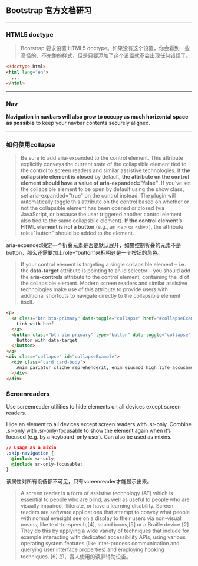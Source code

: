 ## Bootstrap 官方文档研习
---
### HTML5 doctype
>Bootstrap 要求设置 HTML5 doctype。如果没有这个设置，你会看到一些奇怪的、不完整的样式，但是只要添加了这个设置就不会出现任何错误了。
```html
<!doctype html>
<html lang="en">
  ...
</html>
```
---
### Nav  
**Navigation in navbars will also grow to occupy as much horizontal space as possible** to keep your navbar contents securely aligned\.   

---
### 如何使用collapse
>Be sure to add aria-expanded to the control element. This attribute explicitly conveys the current state of the collapsible element tied to the control to screen readers and similar assistive technologies. If **the collapsible element is closed** by default, **the attribute on the control element should have a value of aria-expanded="false"**. If you’ve set the collapsible element to be open by default using the show class, set aria-expanded="true" on the control instead. The plugin will automatically toggle this attribute on the control based on whether or not the collapsible element has been opened or closed (via JavaScript, or because the user triggered another control element also tied to the same collapsbile element). **If the control element’s HTML element is not a button** \(e.g.\, an \<a> or \<div>)\, the attribute role="button" should be added to the element\.  

aria-expended决定一个折叠元素是否要默认展开，如果控制折叠的元素不是button，那么还需要加上role=“button”来标明这是一个按钮的角色。  

>If your control element is targeting a single collapsible element – i.e. the **data-target** attribute is pointing to an id selector – you should add the **aria-controls** attribute to the control element, containing the id of the collapsible element. Modern screen readers and similar assistive technologies make use of this attribute to provide users with additional shortcuts to navigate directly to the collapsible element itself.   

```html
<p>
  <a class="btn btn-primary" data-toggle="collapse" href="#collapseExample" role="button" aria-expanded="false" aria-controls="collapseExample">
    Link with href
  </a>
  <button class="btn btn-primary" type="button" data-toggle="collapse" data-target="#collapseExample" aria-expanded="false" aria-controls="collapseExample">
    Button with data-target
  </button>
</p>
<div class="collapse" id="collapseExample">
  <div class="card card-body">
    Anim pariatur cliche reprehenderit, enim eiusmod high life accusamus terry richardson ad squid. Nihil anim keffiyeh helvetica, craft beer labore wes anderson cred nesciunt sapiente ea proident.
  </div>
</div>
```
### Screenreaders
Use screenreader utilities to hide elements on all devices except screen readers.

Hide an element to all devices except screen readers with .sr-only. Combine .sr-only with .sr-only-focusable to show the element again when it’s focused (e.g. by a keyboard-only user). Can also be used as mixins.
```css
// Usage as a mixin
.skip-navigation {
  @include sr-only;
  @include sr-only-focusable;
}
```
该属性对所有设备都不可见，只有screenreader才能显示出来。
>A screen reader is a form of assistive technology (AT) which is essential to people who are blind, as well as useful to people who are visually impaired, illiterate, or have a learning disability. Screen readers are software applications that attempt to convey what people with normal eyesight see on a display to their users via non-visual means, like text-to-speech,[4], sound icons,[5] or a Braille device.[2] They do this by applying a wide variety of techniques that include for example interacting with dedicated accessibility APIs, using various operating system features (like inter-process communication and querying user interface properties) and employing hooking techniques. [6] 即，盲人使用的读屏辅助设备。